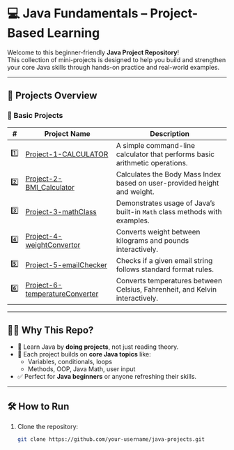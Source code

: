 # 💻 Java Fundamentals – Project-Based Learning

Welcome to this beginner-friendly **Java Project Repository**!  
This collection of mini-projects is designed to help you build and strengthen your core Java skills through hands-on practice and real-world examples.

---

## 📁 Projects Overview

### 🚀 Basic Projects 

| #   | Project Name | Description |
|-----|--------------|-------------|
| 1️⃣ | [Project-1-CALCULATOR](./Basic_Projects/Project-1-CALCULATOR) | A simple command-line calculator that performs basic arithmetic operations. |
| 2️⃣ | [Project-2-BMI_Calculator](./Basic_Projects/Project-2-BMI_Calculator) | Calculates the Body Mass Index based on user-provided height and weight. |
| 3️⃣ | [Project-3-mathClass](./Basic_Projects/Project-3-mathClass) | Demonstrates usage of Java’s built-in `Math` class methods with examples. |
| 4️⃣ | [Project-4-weightConvertor](./Basic_Projects/Project-4-weightConvertor) | Converts weight between kilograms and pounds interactively. |
| 5️⃣ | [Project-5-emailChecker](./Basic_Projects/Project-5-emailChecker) | Checks if a given email string follows standard format rules. |
| 6️⃣ | [Project-6-temperatureConverter](./Basic_Projects/Project-6-Temperature_converter) | Converts temperatures between Celsius, Fahrenheit, and Kelvin interactively. |

---

## 🧑‍💻 Why This Repo?

- 🚀 Learn Java by **doing projects**, not just reading theory.
- 🧱 Each project builds on **core Java topics** like:
  - Variables, conditionals, loops
  - Methods, OOP, Java Math, user input
- ✅ Perfect for **Java beginners** or anyone refreshing their skills.

---

## 🛠️ How to Run

1. Clone the repository:
   ```bash
   git clone https://github.com/your-username/java-projects.git
